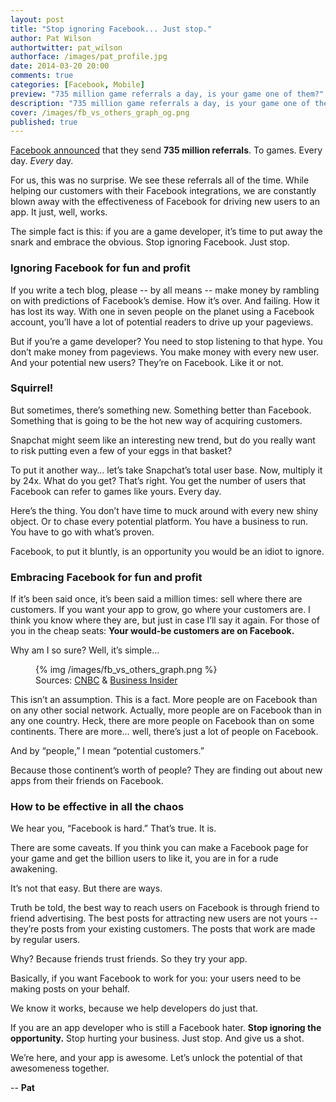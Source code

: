 ```yaml
---
layout: post
title: "Stop ignoring Facebook... Just stop."
author: Pat Wilson
authortwitter: pat_wilson
authorface: /images/pat_profile.jpg
date: 2014-03-20 20:00
comments: true
categories: [Facebook, Mobile]
preview: "735 million game referrals a day, is your game one of them?"
description: "735 million game referrals a day, is your game one of them?"
cover: /images/fb_vs_others_graph_og.png
published: true
---
```

[Facebook announced](https://developers.facebook.com/blog/post/2014/03/19/facebook-at-gdc-2014/) that they send **735 million referrals**. To games. Every day. _Every_ day.

For us, this was no surprise. We see these referrals all of the time. While helping our customers with their Facebook integrations, we are constantly blown away with the effectiveness of Facebook for driving new users to an app. It just, well, works.

The simple fact is this: if you are a game developer, it’s time to put away the snark and embrace the obvious. Stop ignoring Facebook. Just stop.

### Ignoring Facebook for fun and profit

If you write a tech blog, please -- by all means -- make money by rambling on with predictions of Facebook’s demise. How it’s over. And failing. How it has lost its way. With one in seven people on the planet using a Facebook account, you’ll have a lot of potential readers to drive up your pageviews. 

But if you’re a game developer? You need to stop listening to that hype. You don’t make money from pageviews. You make money with every new user. And your potential new users?  They’re on Facebook. Like it or not.

### Squirrel!

But sometimes, there’s something new. Something better than Facebook. Something that is going to be the hot new way of acquiring customers.

Snapchat might seem like an interesting new trend, but do you really want to risk putting even a few of your eggs in that basket? 

To put it another way… let’s take Snapchat’s total user base. Now, multiply it by 24x. What do you get? That’s right. You get the number of users that Facebook can refer to games like yours. Every day. 

Here’s the thing. You don’t have time to muck around with every new shiny object. Or to chase every potential platform. You have a business to run. You have to go with what’s proven.

Facebook, to put it bluntly, is an opportunity you would be an idiot to ignore. 

### Embracing Facebook for fun and profit 

If it’s been said once, it’s been said a million times: sell where there are customers. If you want your app to grow, go where your customers are. I think you know where they are, but just in case I’ll say it again. For those of you in the cheap seats: **Your would-be customers are on Facebook.**

Why am I so sure? Well, it’s simple...

<figure class="thumbnail">
  {% img /images/fb_vs_others_graph.png %}
  <figcaption>
    Sources: <a href="http://www.cnbc.com/id/101160163">CNBC</a> & <a href="http://www.businessinsider.com/snapchat-active-users-exceed-30-million-2013-12">Business Insider</a>
  </figcaption>
</figure>

This isn’t an assumption. This is a fact. More people are on Facebook than on any other social network. Actually, more people are on Facebook than in any one country. Heck, there are more people on Facebook than on some continents. There are more… well, there’s just a lot of people on Facebook. 

And by “people,” I mean “potential customers.”

Because those continent’s worth of  people? They are finding out about new apps from their friends on Facebook. 

### How to be effective in all the chaos

We hear you, “Facebook is hard.” That’s true. It is.

There are some caveats. If you think you can make a Facebook page for your game and get the billion users to like it, you are in for a rude awakening. 

It’s not that easy. But there are ways.

Truth be told, the best way to reach users on Facebook is through friend to friend advertising. The best posts for attracting new users are not yours -- they’re posts from your existing customers. The posts that work are made by regular users. 

Why? Because friends trust friends. So they try your app. 

Basically, if you want Facebook to work for you: your users need to be making posts on your behalf. 

We know it works, because we help developers do just that. 

If you are an app developer who is still a Facebook hater. **Stop ignoring the opportunity.** Stop hurting your business. Just stop. And give us a shot. 

We’re here, and your app is awesome. Let’s unlock the potential of that awesomeness together.

-- __Pat__

